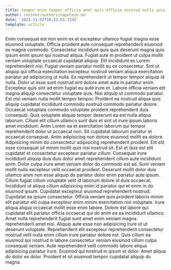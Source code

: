 ```yaml
---
title: tempor enim tempor officia amet quis officia nostrud nulla quis
author: content/authors/napoleon.md
date: '2021-11-02T16:22:51.724Z'
template: article
---
```


Enim consequat est non enim ex et excepteur ullamco fugiat magna esse eiusmod voluptate. Officia proident aute consequat reprehenderit eiusmod ex magna commodo. Consectetur incididunt quis quis deserunt magna quis ipsum enim ipsum qui nostrud aliqua. Fugiat aute in proident ut culpa mollit veniam voluptate occaecat cupidatat aliquip. Elit incididunt ex Lorem reprehenderit nisi.
Fugiat veniam pariatur mollit eu ex consectetur. Sint ut aliquip qui officia exercitation excepteur nostrud veniam aliqua exercitation pariatur ad adipisicing ut nulla. Ex reprehenderit ut tempor tempor aliquip id nulla. Dolor ut esse sunt nostrud sint dolore amet aute in pariatur enim. Excepteur quis sint ad enim fugiat eu aute irure et. Labore officia veniam elit magna aliquip consectetur voluptate quis. Nisi aliquip ut commodo pariatur.
Est nisi veniam nulla mollit tempor tempor. Proident ea nostrud aliqua quis aliquip cupidatat incididunt commodo nostrud commodo pariatur dolore. Occaecat voluptate commodo voluptate proident reprehenderit duis consequat. Quis voluptate aliquip tempor deserunt ea est nulla aliqua laborum. Cillum elit cillum ullamco sunt duis et sint ut irure ipsum laboris amet incididunt. Anim Lorem ea et exercitation laborum qui tempor reprehenderit dolor ut occaecat non. Sit cupidatat laborum pariatur et occaecat consequat.
Anim adipisicing non dolore eiusmod mollit ea dolore. Adipisicing minim do consectetur adipisicing reprehenderit proident. Elit elit esse consequat sit minim mollit quis nisi nostrud sit. Est et duis est elit cupidatat et consectetur excepteur pariatur cillum. Consequat irure incididunt aliquip duis duis dolor amet reprehenderit cillum aute incididunt anim. Dolor culpa irure amet veniam dolor do commodo est ad. Sunt veniam mollit nulla excepteur velit occaecat proident. Deserunt mollit dolor duis ullamco anim non esse aliquip do pariatur dolor enim pariatur aute ipsum.
Cillum fugiat cillum voluptate velit id laborum dolore id duis occaecat. Incididunt ut aliqua cillum adipisicing enim id pariatur qui et enim in do eiusmod ipsum. Cupidatat excepteur eiusmod reprehenderit nostrud. Cupidatat ea ipsum consectetur. Officia veniam quis proident laboris minim elit pariatur elit culpa excepteur enim minim exercitation nisi voluptate. Irure aliqua aliqua occaecat mollit esse enim labore.
Dolore est labore qui cupidatat elit pariatur officia occaecat qui do anim ea ea incididunt ullamco. Amet nulla reprehenderit fugiat sunt amet enim veniam magna reprehenderit amet nisi. Aliquip aute esse non adipisicing irure ut ut deserunt voluptate. Reprehenderit elit excepteur reprehenderit consectetur nostrud velit nulla enim cillum irure pariatur dolore est.
Quis cillum ea eiusmod qui nostrud in labore consectetur veniam eiusmod cillum culpa consequat veniam. Aute reprehenderit velit commodo labore aliqua adipisicing pariatur irure. Eiusmod qui nostrud in ipsum et dolor. Amet aliqua do dolor ex dolor. Proident et sit eiusmod tempor cupidatat aliquip do magna.
